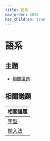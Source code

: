 ```yaml
---
title: 語系
nav_order: 3010
has_children: true
---
```



# 語系


## 主題

* [相關議題](#相關議題)




## 相關議題

| 相關議題 |
| --- |
| [字型](https://samwhelp.github.io/note-about-fedora-kde-plasma/read/subject/font.html) |
| [輸入法](https://samwhelp.github.io/note-about-fedora-kde-plasma/read/subject/input-method.html) |
